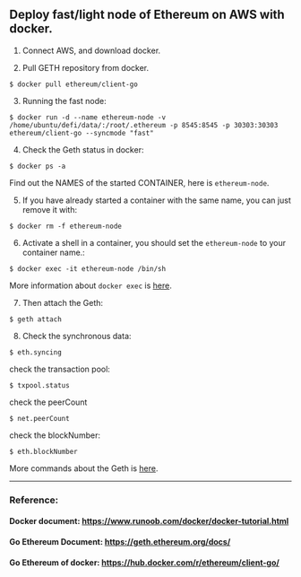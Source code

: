 ## Deploy fast/light node of Ethereum on AWS with docker.

1. Connect AWS, and download docker.

2. Pull GETH repository from docker.

```
$ docker pull ethereum/client-go
```

3. Running the fast node:

```
$ docker run -d --name ethereum-node -v /home/ubuntu/defi/data/:/root/.ethereum -p 8545:8545 -p 30303:30303 ethereum/client-go --syncmode "fast"
```

4. Check the Geth status in docker:

```
$ docker ps -a
```

Find out the NAMES of the started CONTAINER, here is `ethereum-node`.

5. If you have already started a container with the same name, you can just remove it with:

```
$ docker rm -f ethereum-node
```

6. Activate a shell in a container, you should set the `ethereum-node` to your container name.:

```
$ docker exec -it ethereum-node /bin/sh
```

More information about `docker exec` is [here](https://docs.docker.com/engine/reference/commandline/exec/).

7. Then attach the Geth:

```
$ geth attach
```

8. Check the synchronous data:

```
$ eth.syncing
```

check the transaction pool:

```
$ txpool.status
```

check the peerCount

```
$ net.peerCount
```

check the blockNumber:

```
$ eth.blockNumber
```

More commands about the Geth is [here](https://geth.ethereum.org/docs/interface/command-line-options).


-----------------------------------------------------------------------------------------------------------
### Reference: 

#### Docker document: https://www.runoob.com/docker/docker-tutorial.html
#### Go Ethereum Document: https://geth.ethereum.org/docs/
#### Go Ethereum of docker: https://hub.docker.com/r/ethereum/client-go/
